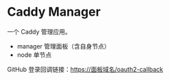 # Caddy Manager

一个 Caddy 管理应用。

- manager 管理面板（含自身节点）
- node 单节点

GitHub 登录回调链接：<https://面板域名/oauth2-callback>
